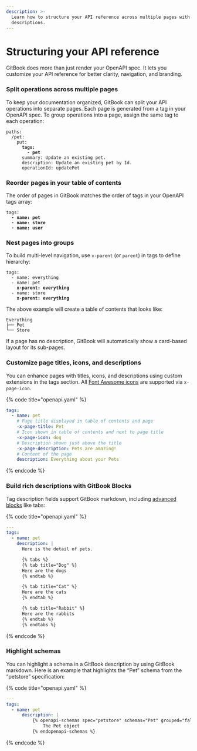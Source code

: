 ```yaml
---
description: >-
  Learn how to structure your API reference across multiple pages with icons and
  descriptions.
---
```


# Structuring your API reference

GitBook does more than just render your OpenAPI spec. It lets you customize your API reference for better clarity, navigation, and branding.

### Split operations across multiple pages

To keep your documentation organized, GitBook can split your API operations into separate pages. Each page is generated from a tag in your OpenAPI spec. To group operations into a page, assign the same tag to each operation:

<pre class="language-yaml" data-title="openapi.yaml"><code class="lang-yaml">paths:
  /pet:
    put:
<strong>      tags:
</strong><strong>        - pet
</strong>      summary: Update an existing pet.
      description: Update an existing pet by Id.
      operationId: updatePet
</code></pre>

### Reorder pages in your table of contents

The order of pages in GitBook matches the order of tags in your OpenAPI tags array:

<pre class="language-yaml" data-title="openapi.yaml"><code class="lang-yaml">tags:
<strong>  - name: pet
</strong><strong>  - name: store
</strong><strong>  - name: user
</strong></code></pre>

### Nest pages into groups

To build multi-level navigation, use `x-parent` (or `parent`) in tags to define hierarchy:

<pre class="language-yaml" data-title="openapi.yaml"><code class="lang-yaml">tags:
  - name: everything
  - name: pet
<strong>    x-parent: everything
</strong>  - name: store
<strong>    x-parent: everything
</strong></code></pre>

The above example will create a table of contents that looks like:

```
Everything
├── Pet
└── Store
```

If a page has no description, GitBook will automatically show a card-based layout for its sub-pages.

### Customize page titles, icons, and descriptions

You can enhance pages with titles, icons, and descriptions using custom extensions in the tags section. All [Font Awesome icons](https://fontawesome.com/search) are supported via `x-page-icon`.

{% code title="openapi.yaml" %}
```yaml
tags:
  - name: pet
    # Page title displayed in table of contents and page
    -x-page-title: Pet
    # Icon shown in table of contents and next to page title
    -x-page-icon: dog
    # Description shown just above the title
    -x-page-description: Pets are amazing!
    # Content of the page
    description: Everything about your Pets
```
{% endcode %}

### Build rich descriptions with GitBook Blocks

Tag description fields support GitBook markdown, including [advanced blocks](../../creating-content/blocks/) like tabs:

{% code title="openapi.yaml" %}
```yaml
---
tags:
  - name: pet
    description: |
      Here is the detail of pets.

      {% tabs %}
      {% tab title="Dog" %}
      Here are the dogs
      {% endtab %}

      {% tab title="Cat" %}
      Here are the cats
      {% endtab %}

      {% tab title="Rabbit" %}
      Here are the rabbits
      {% endtab %}
      {% endtabs %}
```
{% endcode %}

### Highlight schemas

You can highlight a schema in a GitBook description by using GitBook markdown. Here is an example that highlights the “Pet” schema from the “petstore” specification:

{% code title="openapi.yaml" %}
```yaml
---
tags:
  - name: pet
      description: |
          {% openapi-schemas spec="petstore" schemas="Pet" grouped="false" %}
              The Pet object
          {% endopenapi-schemas %}
```
{% endcode %}
